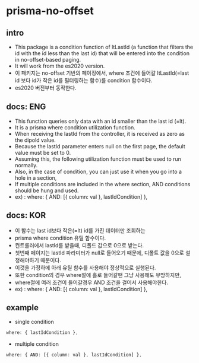 # prisma-no-offset

## intro

- This package is a condition function of ltLastId (a function that filters the id with the id less than the last id) that will be entered into the condition in no-offset-based paging.
- It will work from the es2020 version.
- 이 패키지는 no-offset 기반의 페이징에서, where 조건에 들어갈 ltLastId(=last id 보다 id가 작은 id를 필터링하는 함수)를 condition 함수이다.
- es2020 버전부터 동작한다.

## docs: ENG

- This function queries only data with an id smaller than the last id (=lt).
- It is a prisma where condition utilization function.
- When receiving the lastId from the controller, it is received as zero as the dipold value.
- Because the lastId parameter enters null on the first page, the default value must be set to 0.
- Assuming this, the following utilization function must be used to run normally.
- Also, in the case of condition, you can just use it when you go into a hole in a section,
- If multiple conditions are included in the where section, AND conditions should be hung and used.
- ex) : where: { AND: [{ column: val }, lastIdCondition] },

## docs: KOR

- 이 함수는 last id보다 작은(=lt) id를 가진 데이터만 조회하는
- prisma where condition 유틸 함수이다.
- 컨트롤러에서 lastId를 받을때, 디폴드 값으로 0으로 받는다.
- 첫번째 페이지는 lastId 파라미터가 null로 들어오기 때문에, 디폴트 값을 0으로 설정해야하기 때문이다.
- 이것을 가정하에 아래 유틸 함수를 사용해야 정상적으로 실행된다.
- 또한 condition의 경우 where절에 홀로 들어갈땐 그냥 사용해도 무방하지만,
- where절에 여러 조건이 들어갈경우 AND 조건을 걸어서 사용해야한다.
- ex) : where: { AND: [{ column: val }, lastIdCondition] },

## example

- single condition

```typescript
where: { lastIdCondition },
```

- multiple condition

```typescript
where: { AND: [{ column: val }, lastIdCondition] },
```
